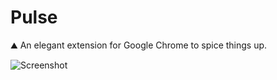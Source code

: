 # Pulse
⛰️ An elegant extension for Google Chrome to spice things up.

![Screenshot](https://i.gyazo.com/3e8b41bcb845274a7fdc0f82dc20e003.jpg)
